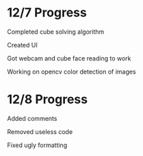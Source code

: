 # 12/7 Progress

Completed cube solving algorithm

Created UI

Got webcam and cube face reading to work

Working on opencv color detection of images

# 12/8 Progress

Added comments

Removed useless code

Fixed ugly formatting


